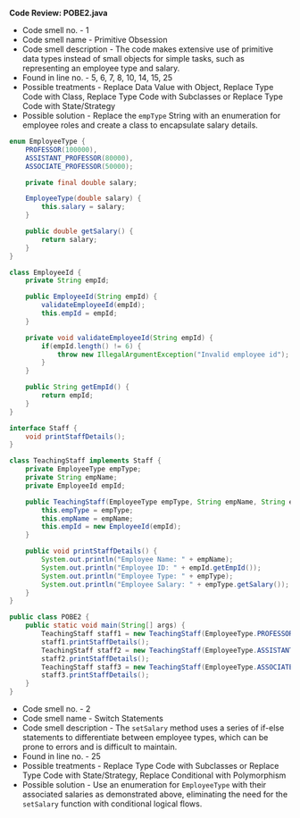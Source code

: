**Code Review: POBE2.java**

- Code smell no. - 1
- Code smell name - Primitive Obsession
- Code smell description - The code makes extensive use of primitive data types instead of small objects for simple tasks, such as representing an employee type and salary.
- Found in line no. - 5, 6, 7, 8, 10, 14, 15, 25
- Possible treatments - Replace Data Value with Object, Replace Type Code with Class, Replace Type Code with Subclasses or Replace Type Code with State/Strategy
- Possible solution - Replace the `empType` String with an enumeration for employee roles and create a class to encapsulate salary details.

```java
enum EmployeeType {
    PROFESSOR(100000),
    ASSISTANT_PROFESSOR(80000),
    ASSOCIATE_PROFESSOR(50000);

    private final double salary;

    EmployeeType(double salary) {
        this.salary = salary;
    }

    public double getSalary() {
        return salary;
    }
}

class EmployeeId {
    private String empId;

    public EmployeeId(String empId) {
        validateEmployeeId(empId);
        this.empId = empId;
    }

    private void validateEmployeeId(String empId) {
        if(empId.length() != 6) {
            throw new IllegalArgumentException("Invalid employee id");
        }
    }

    public String getEmpId() {
        return empId;
    }
}

interface Staff {
    void printStaffDetails();
}

class TeachingStaff implements Staff {
    private EmployeeType empType;
    private String empName;
    private EmployeeId empId;

    public TeachingStaff(EmployeeType empType, String empName, String empId) {
        this.empType = empType;
        this.empName = empName;
        this.empId = new EmployeeId(empId);
    }

    public void printStaffDetails() {
        System.out.println("Employee Name: " + empName);
        System.out.println("Employee ID: " + empId.getEmpId());
        System.out.println("Employee Type: " + empType);
        System.out.println("Employee Salary: " + empType.getSalary());
    }
}

public class POBE2 {
    public static void main(String[] args) {
        TeachingStaff staff1 = new TeachingStaff(EmployeeType.PROFESSOR, "John", "123456");
        staff1.printStaffDetails();
        TeachingStaff staff2 = new TeachingStaff(EmployeeType.ASSISTANT_PROFESSOR, "Jane", "123467");
        staff2.printStaffDetails();
        TeachingStaff staff3 = new TeachingStaff(EmployeeType.ASSOCIATE_PROFESSOR, "Doe", "897321");
        staff3.printStaffDetails();
    }
}
```

- Code smell no. - 2
- Code smell name - Switch Statements
- Code smell description - The `setSalary` method uses a series of if-else statements to differentiate between employee types, which can be prone to errors and is difficult to maintain.
- Found in line no. - 25
- Possible treatments - Replace Type Code with Subclasses or Replace Type Code with State/Strategy, Replace Conditional with Polymorphism
- Possible solution - Use an enumeration for `EmployeeType` with their associated salaries as demonstrated above, eliminating the need for the `setSalary` function with conditional logical flows.